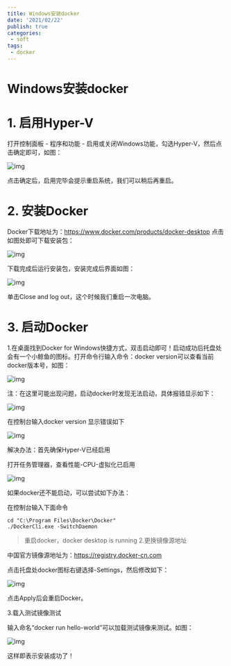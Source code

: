 ```yaml
---
title: Windows安装docker
date: '2021/02/22'
publish: true
categories:
 - soft
tags:
 - docker
---
```

# Windows安装docker

# 1. 启用Hyper-V

打开控制面板 - 程序和功能 - 启用或关闭Windows功能，勾选Hyper-V，然后点击确定即可，如图：

![img](https://gitee.com/AZRNG/picture-storage/raw/master/kbms/202110152240983.png)

点击确定后，启用完毕会提示重启系统，我们可以稍后再重启。

# 2. 安装Docker

Docker下载地址为：https://www.docker.com/products/docker-desktop 点击如图处即可下载安装包：

![img](https://gitee.com/AZRNG/picture-storage/raw/master/kbms/202110170925012.png)

下载完成后运行安装包，安装完成后界面如图：

![img](https://gitee.com/AZRNG/picture-storage/raw/master/kbms/202110170923577.png)

单击Close and log out，这个时候我们重启一次电脑。

# 3. 启动Docker

1.在桌面找到Docker for Windows快捷方式，双击启动即可！启动成功后托盘处会有一个小鲸鱼的图标。打开命令行输入命令：docker version可以查看当前docker版本号，如图：

![img](https://gitee.com/AZRNG/picture-storage/raw/master/kbms/202110152240476.png)

注：在这里可能出现问题，启动docker时发现无法启动，具体报错显示如下：

![img](https://gitee.com/AZRNG/picture-storage/raw/master/kbms/202110152240771.png)

在控制台输入docker version 显示错误如下

![img](https://gitee.com/AZRNG/picture-storage/raw/master/kbms/202110152240203.png)

解决办法：首先确保Hyper-V已经启用

打开任务管理器，查看性能-CPU-虚拟化已启用

![img](https://gitee.com/AZRNG/picture-storage/raw/master/kbms/202110152240605.png)

如果docker还不能启动，可以尝试如下办法：

在控制台输入下面命令

```
cd "C:\Program Files\Docker\Docker"
./DockerCli.exe -SwitchDaemon
```

> 重启docker，docker desktop is running
2.更换镜像源地址

中国官方镜像源地址为：https://registry.docker-cn.com

点击托盘处docker图标右键选择-Settings，然后修改如下：

![img](https://gitee.com/AZRNG/picture-storage/raw/master/kbms/202110152240609.png)

点击Apply后会重启Docker。

3.载入测试镜像测试

输入命名“docker run hello-world”可以加载测试镜像来测试。如图：

![img](https://gitee.com/AZRNG/picture-storage/raw/master/kbms/202110152240022.png)

这样即表示安装成功了！